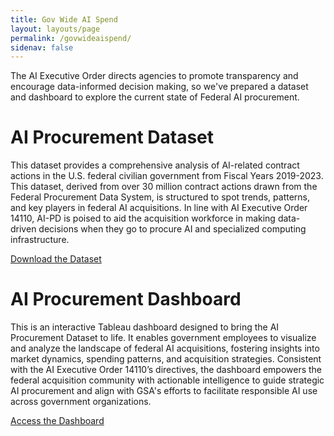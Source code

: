 ```yaml
---
title: Gov Wide AI Spend
layout: layouts/page
permalink: /govwideaispend/
sidenav: false
---
```


<p>The AI Executive Order directs agencies to promote transparency and encourage data-informed decision making, so we've prepared a dataset and dashboard to explore the current state of Federal AI procurement.</p>
<h1>AI Procurement Dataset</h1>
<p>This dataset provides a comprehensive analysis of AI-related contract actions in the U.S. federal civilian government from Fiscal Years 2019-2023. This dataset, derived from over 30 million contract actions drawn from the Federal Procurement Data System, is structured to spot trends, patterns, and key players in federal AI acquisitions. In line with AI Executive Order 14110, AI-PD is poised to aid the acquisition workforce in making data-driven decisions when they go to procure AI and specialized computing infrastructure.</p>
   <a href="#" class="usa-button usa-button--big usa-button--secondary">Download the Dataset</a>
<h1>AI Procurement Dashboard</h1>
<p>This is an interactive Tableau dashboard designed to bring the AI Procurement Dataset to life. It enables government employees to visualize and analyze the landscape of federal AI acquisitions, fostering insights into market dynamics, spending patterns, and acquisition strategies. Consistent with the AI Executive Order 14110’s directives, the dashboard empowers the federal acquisition community with actionable intelligence to guide strategic AI procurement and align with GSA's efforts to facilitate responsible AI use across government organizations.</p>
<a href="https://staging.d2d.gsa.gov/report/governmentwide-ai-eo-dashboard" title="This link will bring you to GSA's D2D environment where you can access the AI Procurement Dashboard" target="_blank" class="usa-button usa-button--big usa-button--primary">Access the Dashboard</a>
